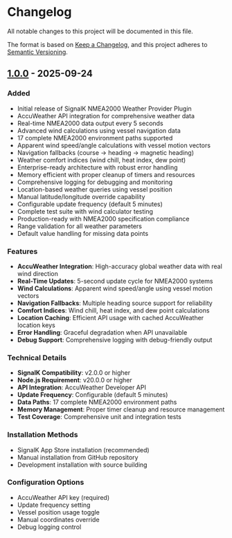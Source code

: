 # Changelog

All notable changes to this project will be documented in this file.

The format is based on [Keep a Changelog](https://keepachangelog.com/en/1.0.0/),
and this project adheres to [Semantic Versioning](https://semver.org/spec/v2.0.0.html).

## [1.0.0] - 2025-09-24

### Added
- Initial release of SignalK NMEA2000 Weather Provider Plugin
- AccuWeather API integration for comprehensive weather data
- Real-time NMEA2000 data output every 5 seconds
- Advanced wind calculations using vessel navigation data
- 17 complete NMEA2000 environment paths supported
- Apparent wind speed/angle calculations with vessel motion vectors
- Navigation fallbacks (course → heading → magnetic heading)
- Weather comfort indices (wind chill, heat index, dew point)
- Enterprise-ready architecture with robust error handling
- Memory efficient with proper cleanup of timers and resources
- Comprehensive logging for debugging and monitoring
- Location-based weather queries using vessel position
- Manual latitude/longitude override capability
- Configurable update frequency (default 5 minutes)
- Complete test suite with wind calculator testing
- Production-ready with NMEA2000 specification compliance
- Range validation for all weather parameters
- Default value handling for missing data points

### Features
- **AccuWeather Integration**: High-accuracy global weather data with real wind direction
- **Real-Time Updates**: 5-second update cycle for NMEA2000 systems
- **Wind Calculations**: Apparent wind speed/angle using vessel motion vectors
- **Navigation Fallbacks**: Multiple heading source support for reliability
- **Comfort Indices**: Wind chill, heat index, and dew point calculations
- **Location Caching**: Efficient API usage with cached AccuWeather location keys
- **Error Handling**: Graceful degradation when API unavailable
- **Debug Support**: Comprehensive logging with debug-friendly output

### Technical Details
- **SignalK Compatibility**: v2.0.0 or higher
- **Node.js Requirement**: v20.0.0 or higher
- **API Integration**: AccuWeather Developer API
- **Update Frequency**: Configurable (default 5 minutes)
- **Data Paths**: 17 complete NMEA2000 environment paths
- **Memory Management**: Proper timer cleanup and resource management
- **Test Coverage**: Comprehensive unit and integration tests

### Installation Methods
- SignalK App Store installation (recommended)
- Manual installation from GitHub repository
- Development installation with source building

### Configuration Options
- AccuWeather API key (required)
- Update frequency setting
- Vessel position usage toggle
- Manual coordinates override
- Debug logging control

[1.0.0]: https://github.com/NearlCrews/signalk-n2k-weather-provider/releases/tag/v1.0.0
